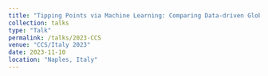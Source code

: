 ```yaml
---
title: "Tipping Points via Machine Learning: Comparing Data-driven Global PDE and Local SDE surrogates"
collection: talks
type: "Talk"
permalink: /talks/2023-CCS
venue: "CCS/Italy 2023"
date: 2023-11-10
location: "Naples, Italy"
---
```


